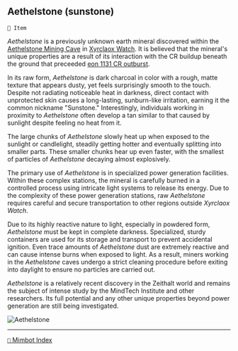 ## Aethelstone (sunstone)

`📜 Item`

_Aethelstone_ is a previously unknown earth mineral discovered within the [Aethelstone Mining Cave](<https://zeithalt.github.io/r/aethelstone_mining_cave.html>) in [Xyrclaox Watch](<https://zeithalt.github.io/r/xyrclaox_watch.html>). It is believed that the mineral's unique properties are a result of its interaction with the CR buildup beneath the ground that preceeded [eon 1131 CR outburst](<https://zeithalt.github.io/t/#eon1131>).

In its raw form, _Aethelstone_ is dark charcoal in color with a rough, matte texture that appears dusty, yet feels surprisingly smooth to the touch. Despite not radiating noticeable heat in darkness, direct contact with unprotected skin causes a long-lasting, sunburn-like irritation, earning it the common nickname "Sunstone." Interestingly, individuals working in proximity to _Aethelstone_ often develop a tan similar to that caused by sunlight despite feeling no heat from it.

The large chunks of _Aethelstone_ slowly heat up when exposed to the sunlight or candlelight, steadily getting hotter and eventually splitting into smaller parts. These smaller chunks hear up even faster, with the smallest of particles of _Aethelstone_ decaying almost explosively.

The primary use of _Aethelstone_ is in specialized power generation facilities. Within these complex stations, the mineral is carefully burned in a controlled process using intricate light systems to release its energy. Due to the complexity of these power generation stations, raw _Aethelstone_ requires careful and secure transportation to other regions outside _Xyrclaox Watch_.

Due to its highly reactive nature to light, especially in powdered form, _Aethelstone_ must be kept in complete darkness. Specialized, sturdy containers are used for its storage and transport to prevent accidental ignition. Even trace amounts of _Aethelstone_ dust are extremely reactive and can cause intense burns when exposed to light. As a result, miners working in the _Aethelstone_ caves undergo a strict cleaning procedure before exiting into daylight to ensure no particles are carried out.

_Aethelstone_ is a relatively recent discovery in the Zeithalt world and remains the subject of intense study by the MindTech Institute and other researchers. Its full potential and any other unique properties beyond power generation are still being investigated.

![Aethelstone](https://zeithalt.github.io/r/i/aethelstone.png)

-----
[`📑` Mimbot Index](<https://zeithalt.github.io/r/#e280>)
<!---
keywords:  
aliases: 
-->